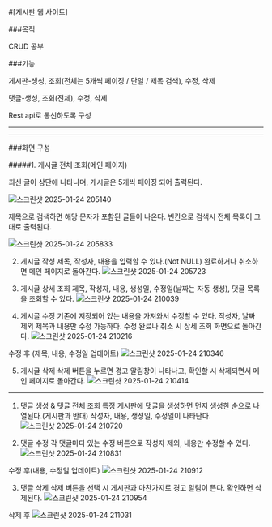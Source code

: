 #[게시판 웹 사이트]



###목적

CRUD 공부


###기능

게시판-생성, 조회(전체는 5개씩 페이징 / 단일 / 제목 검색), 수정, 삭제

댓글-생성, 조회(전체), 수정, 삭제

Rest api로 통신하도록 구성



---
---



###화면 구성

#####1. 게시글 전체 조회(메인 페이지)

최신 글이 상단에 나타나며, 게시글은 5개씩 페이징 되어 출력된다. 

![스크린샷 2025-01-24 205140](https://github.com/user-attachments/assets/4261a244-2f10-4b7a-879a-83e8f0a2393b)


제목으로 검색하면 해당 문자가 포함된 글들이 나온다. 빈칸으로 검색시 전체 목록이 그대로 출력된다.

![스크린샷 2025-01-24 205833](https://github.com/user-attachments/assets/db0bffe6-4d89-4cf8-8870-7b96c85aa255)





2. 게시글 작성
제목, 작성자, 내용을 입력할 수 있다.(Not NULL) 완료하거나 취소하면 메인 페이지로 돌아간다.
![스크린샷 2025-01-24 205723](https://github.com/user-attachments/assets/3bc27f89-d78f-44d1-a96b-be53072bb908)



3. 게시글 상세 조회
제목, 작성자, 내용, 생성일, 수정일(날짜는 자동 생성), 댓글 목록을 조회할 수 있다.
![스크린샷 2025-01-24 210039](https://github.com/user-attachments/assets/40651dc5-b17b-4b7b-b993-c0f0f70119bc)



4. 게시글 수정
기존에 저장되어 있는 내용을 가져와서 수정할 수 있다. 작성자, 날짜 제외 제목과 내용만 수정 가능하다. 수정 완료나 취소 시 상세 조회 화면으로 돌아간다.
![스크린샷 2025-01-24 210216](https://github.com/user-attachments/assets/8d702e23-1bb8-4bfe-b2be-566ce0c275a8)

수정 후 (제목, 내용, 수정일 업데이트)
![스크린샷 2025-01-24 210346](https://github.com/user-attachments/assets/623a1929-814f-4975-918e-dc6848bfd8ee)



5. 게시글 삭제
삭제 버튼을 누르면 경고 알림창이 나타나고, 확인할 시 삭제되면서 메인 페이지로 돌아간다.
![스크린샷 2025-01-24 210414](https://github.com/user-attachments/assets/744dd3d5-8c9b-4255-b5f2-64ccb5da79a4)


---

1. 댓글 생성 & 댓글 전체 조회
특정 게시판에 댓글을 생성하면 먼저 생성한 순으로 나열된다.(게시판과 반대) 작성자, 내용, 생성일, 수정일이 나타난다.
![스크린샷 2025-01-24 210720](https://github.com/user-attachments/assets/e0e03c0b-4f94-4d2d-b7b6-cc7715e2948a)



2. 댓글 수정
각 댓글마다 있는 수정 버튼으로 작성자 제외, 내용만 수정할 수 있다.
![스크린샷 2025-01-24 210831](https://github.com/user-attachments/assets/3653bfc3-c660-4082-a020-68e010b201b9)

수정 후(내용, 수정일 업데이트)
![스크린샷 2025-01-24 210912](https://github.com/user-attachments/assets/a7541905-e220-498c-9b22-05fe640b6a63)


3. 댓글 삭제
삭제 버튼을 선택 시 게시판과 마찬가지로 경고 알림이 뜬다. 확인하면 삭제된다.
![스크린샷 2025-01-24 210954](https://github.com/user-attachments/assets/f5f95038-3664-4a45-a53a-3bb1dc64bbf7)

삭제 후
![스크린샷 2025-01-24 211031](https://github.com/user-attachments/assets/4c0d51b3-caf1-4e42-b471-5be78a687ef0)


